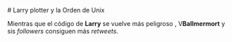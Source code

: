 # Larry plotter y la Orden de Unix

Mientras que el código de **Larry** se vuelve más peligroso ,
V**Ballmermort** y sis *followers* consiguen más *retweets*.

